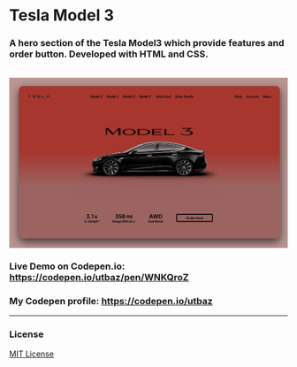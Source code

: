 # Tesla Model 3

### A hero section of the Tesla Model3 which provide features and order button. Developed with HTML and CSS.
<br/>
<img align="center" src="https://github.com/Uzafar90/Tesla_M3/blob/master/Tesla_m3.png"/>
<br/>

### Live Demo on Codepen.io:  https://codepen.io/utbaz/pen/WNKQroZ

### My Codepen profile:  https://codepen.io/utbaz

<hr/>

### License
[MIT License](LICENSE)
